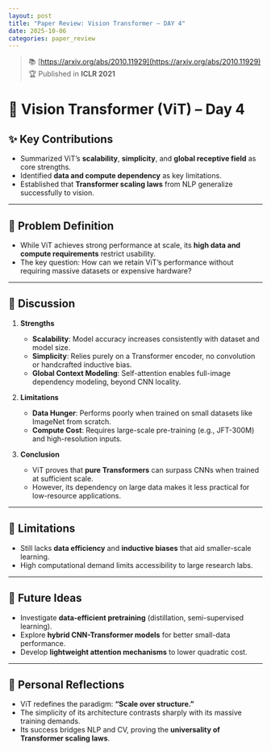 ```yaml
---
layout: post  
title: "Paper Review: Vision Transformer – DAY 4"  
date: 2025-10-06
categories: paper_review  
---
```


> 📚 [https://arxiv.org/abs/2010.11929](https://arxiv.org/abs/2010.11929)  
> 🏆 Published in **ICLR 2021**  

# 📄 Vision Transformer (ViT) – Day 4

## ✨ Key Contributions
- Summarized ViT’s **scalability**, **simplicity**, and **global receptive field** as core strengths.  
- Identified **data and compute dependency** as key limitations.  
- Established that **Transformer scaling laws** from NLP generalize successfully to vision.  

---

## 🎯 Problem Definition
- While ViT achieves strong performance at scale, its **high data and compute requirements** restrict usability.  
- The key question: How can we retain ViT’s performance without requiring massive datasets or expensive hardware?

---

## 🧠 Discussion
1. **Strengths**
   - **Scalability**: Model accuracy increases consistently with dataset and model size.  
   - **Simplicity**: Relies purely on a Transformer encoder, no convolution or handcrafted inductive bias.  
   - **Global Context Modeling**: Self-attention enables full-image dependency modeling, beyond CNN locality.  

2. **Limitations**
   - **Data Hunger**: Performs poorly when trained on small datasets like ImageNet from scratch.  
   - **Compute Cost**: Requires large-scale pre-training (e.g., JFT-300M) and high-resolution inputs.  

3. **Conclusion**
   - ViT proves that **pure Transformers** can surpass CNNs when trained at sufficient scale.  
   - However, its dependency on large data makes it less practical for low-resource applications.  

---

## 🚫 Limitations
- Still lacks **data efficiency** and **inductive biases** that aid smaller-scale learning.  
- High computational demand limits accessibility to large research labs.  

---

## 🔭 Future Ideas
- Investigate **data-efficient pretraining** (distillation, semi-supervised learning).  
- Explore **hybrid CNN-Transformer models** for better small-data performance.  
- Develop **lightweight attention mechanisms** to lower quadratic cost.  

---

## 🔁 Personal Reflections
- ViT redefines the paradigm: **“Scale over structure.”**  
- The simplicity of its architecture contrasts sharply with its massive training demands.  
- Its success bridges NLP and CV, proving the **universality of Transformer scaling laws**.  

